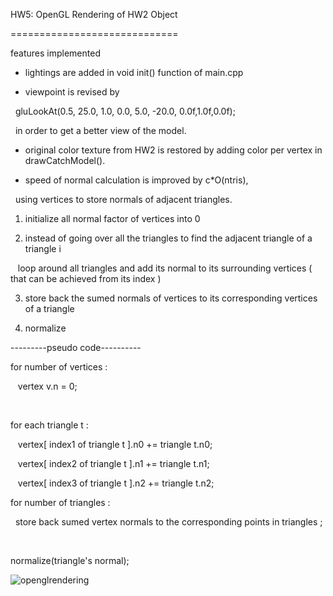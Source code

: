 HW5: OpenGL Rendering of HW2 Object

=============================

features implemented

- lightings are added in void init() function of main.cpp

- viewpoint is revised by 

  gluLookAt(0.5, 25.0, 1.0, 0.0, 5.0, -20.0, 0.0f,1.0f,0.0f); 

  in order to get a better view of the model.

- original color texture from HW2 is restored by adding color per vertex in drawCatchModel().

- speed of normal calculation is improved by c*O(ntris), 

  using vertices to store normals of adjacent triangles.

1. initialize all normal factor of vertices into 0

2. instead of going over all the triangles to find the adjacent triangle of a triangle i

   loop around all triangles and add its normal to its surrounding vertices ( that can be achieved from its index )

3. store back the sumed normals of vertices to its corresponding vertices of a triangle

4. normalize

---------pseudo code----------

for number of vertices :   

   vertex v.n = 0;

  

for each triangle t :

   vertex[ index1 of triangle t ].n0 += triangle t.n0;

   vertex[ index2 of triangle t ].n1 += triangle t.n1;

   vertex[ index3 of triangle t ].n2 += triangle t.n2;


for number of triangles :

  store back sumed vertex normals to the corresponding points in triangles ;

 

normalize(triangle's normal);



![openglrendering](https://user-images.githubusercontent.com/36324014/50729734-2ecb3200-1182-11e9-8394-446aba9f9d4f.JPG)
